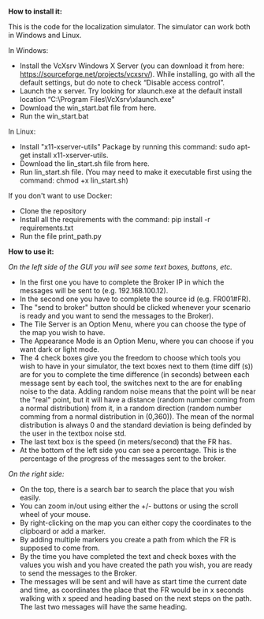 **How to install it:**

This is the code for the localization simulator. The simulator can work both in Windows and Linux.

In Windows: 
- Install the VcXsrv Windows X Server (you can download it from here: https://sourceforge.net/projects/vcxsrv/). While installing, go with all the default settings, but do note to check “Disable access control”.
- Launch the x server. Try looking for xlaunch.exe at the default install location “C:\Program Files\VcXsrv\xlaunch.exe”
- Download the win_start.bat file from here.
- Run the win_start.bat

In Linux:
- Install "x11-xserver-utils" Package by running this command: sudo apt-get install x11-xserver-utils.
- Download the lin_start.sh file from here.
- Run lin_start.sh file. (You may need to make it executable first using the command: chmod +x lin_start.sh)

If you don't want to use Docker:

- Clone the repository
- Install all the requirements with the command: pip install -r requirements.txt
- Run the file print_path.py

**How to use it:**

_On the left side of the GUI you will see some text boxes, buttons, etc._
- In the first one you have to complete the Broker IP in which the messages will be sent to (e.g. 192.168.100.12).
- In the second one you have to complete the source id (e.g. FR001#FR).
- The "send to broker" button should be clicked whenever your scenario is ready and you want to send the messages to the Broker).
- The Tile Server is an Option Menu, where you can choose the type of the map you wish to have.
- The Appearance Mode is an Option Menu, where you can choose if you want dark or light mode.
- The 4 check boxes give you the freedom to choose which tools you wish to have in your simulator, the text boxes next to them (time diff (s)) are for you to complete the time difference (in seconds) between each message sent by each tool, the switches next to the are for enabling noise to the data. Adding random noise means that the point will be near the "real" point, but it will have a distance (random number coming from a normal distribution) from it, in a random direction (random number comming from a normal distribution in (0,360)). The mean of the normal distribution is always 0 and the standard deviation is being definded by the user in the textbox noise std.
- The last text box is the speed (in meters/second) that the FR has.
- At the bottom of the left side you can see a percentage. This is the percentage of the progress of the messages sent to the broker.

_On the right side:_
- On the top, there is a search bar to search the place that you wish easily.
- You can zoom in/out using either the +/- buttons or using the scroll wheel of your mouse.
- By right-clicking on the map you can either copy the coordinates to the clipboard or add a marker.
- By adding multiple markers you create a path from which the FR is supposed to come from.
- By the time you have completed the text and check boxes with the values you wish and you have created the path you wish, you are ready to send the messages to the Broker. 
- The messages will be sent and will have as start time the current date and time, as coordinates the place that the FR would be in x seconds walking 
with x speed and heading based on the next steps on the path. The last two messages will have the same heading.

